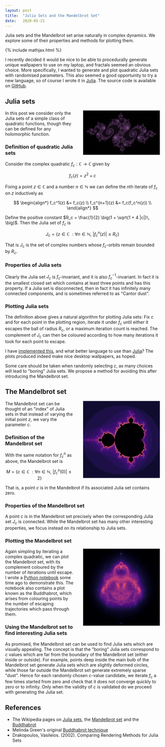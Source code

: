 ```yaml
---
layout: post
title:  "Julia Sets and the Mandelbrot Set"
date:   2020-05-21
---
```


Julia sets and the Mandelbrot set arise naturally in complex dynamics.
We explore some of their properties and methods for plotting them.

{% include mathjax.html %}

I recently decided it would be nice to be able to procedurally generate
unique wallpapers to use on my laptop,
and fractals seemed an obvious choice.
More specifically,
I wanted to generate and plot quadratic Julia sets
with randomised parameters.
This also seemed a good opportunity to try a new language,
so of course I wrote it in
[Julia](https://julialang.org/).
The source code is available on
[GitHub](https://github.com/WGUNDERWOOD/julia-julia).



## Julia sets

<img style="float: right; padding-left: 30px; padding-top: 0px; width: 250px"
src="/assets/graphics/posts/images_julia/julia.png">

In this post we consider only the Julia sets of a
simple class of quadratic functions,
though they can be defined for any holomorphic function.

### Definition of quadratic Julia sets

Consider the complex quadratic $f_c : \mathbb{C} \to \mathbb{C}$ given by

$$
  f_c(z) = z^2 + c
$$

Fixing a point $z \in \mathbb{C}$ and a number
$n \in \mathbb{N}$ we can define the
$n$th iterate of $f_c$ on $z$ inductively as

$$
\begin{align*}
  f_c^1(z) &= f_c(z) \\
  f_c^{n+1}(z) &= f_c(f_c^n(z)) \\
\end{align*}
$$

Define the positive constant
$R_c = \frac{1}{2} \big(1 + \sqrt{1 + 4 |c|}\, \big)$.
Then the Julia set of $f_c$ is

$$
  J_c = \{ z \in \mathbb{C} \
          : \forall n \in \mathbb{N}, \
          |f_c^n(z)| \leq R_c
        \}
$$

That is $J_c$ is the set of complex numbers whose
$f_c$-orbits remain bounded by $R_c$.


### Properties of Julia sets

Clearly the Julia set $J_c$ is $f_c$-invariant,
and it is also $f_c^{-1}$-invariant.
In fact it is the smallest closed set which contains
at least three points and has this property.
If a Julia set is disconnected,
then in fact it has infinitely many connected components,
and is sometimes referred to as
"Cantor dust".

### Plotting Julia sets

The definition above gives a natural algorithm for plotting Julia sets:
Fix $c$ and for each point in the plotting region,
iterate it under $f_c$ until either it escapes
the ball of radius $R_c$,
or a maximum iteration count is reached.
The complement of $J_c$ can then be coloured
according to how many iterations it took
for each point to escape.

I have
[implemented this](https://github.com/WGUNDERWOOD/julia-julia),
and what better language to use than
[Julia](https://julialang.org/)?
The plots produced indeed make nice desktop wallpapers,
as hoped.

Some care should be taken when randomly selecting
$c$, as many choices will lead to "boring"
Julia sets.
We propose a method for avoiding this
after introducing the
Mandelbrot set.




## The Mandelbrot set

<img style="float: right; padding-left: 30px; padding-top: 0px; width: 250px"
src="/assets/graphics/posts/images_julia/mandelbrot.png">

The Mandelbrot set can be thought of an
"index" of Julia sets in that instead of
varying the initial point $z$,
we vary the parameter $c$.

### Definition of the Mandelbrot set

With the same notation for $f_c^n$ as above,
the Mandelbrot set is

$$
  M = \{ c \in \mathbb{C} \
          : \forall n \in \mathbb{N}, \
          |f_c^n(0)| \leq 2
        \}
$$

That is, a point $c$ is in the Mandelbrot
if its associated Julia set contains zero.

### Properties of the Mandelbrot set

A point $c$ is in the Mandelbrot set precisely when
the corresponding Julia set $J_c$ is connected.
While the Mandelbrot set has many other interesting
properties,
we focus instead on its relationship to Julia sets.

### Plotting the Mandelbrot set

<img style="float: right; padding-left: 30px; padding-top: 0px; width: 250px"
src="/assets/graphics/posts/images_julia/buddhabrot.png">

Again simpling by iterating a complex quadratic,
we can plot the Mandelbrot set,
with its complement coloured by the number of iterations
until escape.
I wrote a
[Python notebook](https://github.com/WGUNDERWOOD/mandelbrot-buddhabrot)
some time ago to demonstrate this.
The notebook also contains a plot known as
the Buddhabrot,
which arises from colouring points by the number of
escaping trajectories which pass through them.

### Using the Mandelbrot set to find interesting Julia sets

As promised,
the Mandelbrot set can be used to find Julia sets which
are visually appealing.
The concept is that the "boring" Julia sets
correspond to $c$ values which are far from
the boundary of the Mandelbrot set
(either inside or outside).
For example, points deep inside the main bulb
of the Mandelbrot set generate Julia sets
which are slightly deformed circles,
while those far outside the Mandelbrot set
generate extremely sparse "dust".
Hence for each randomly chosen $c$-value
candidate,
we iterate $f_c$ a few times
started from zero and check that it
does not converge quickly to zero
or to infinity.
Only when the validity of $c$ is validated
do we proceed with generating the Julia set.

## References

- The Wikipedia pages on
  [Julia sets](https://en.wikipedia.org/wiki/Mandelbrot_set),
  the [Mandelbrot set](https://en.wikipedia.org/wiki/Julia_set)
  and the [Buddhabrot](https://en.wikipedia.org/wiki/Buddhabrot)
- Melinda Green's original
  [Buddhabrot technique](http://superliminal.com/fractals/bbrot/bbrot.htm)
- Drakopoulos, Vasileios. (2002). Comparing Rendering Methods for Julia Sets
